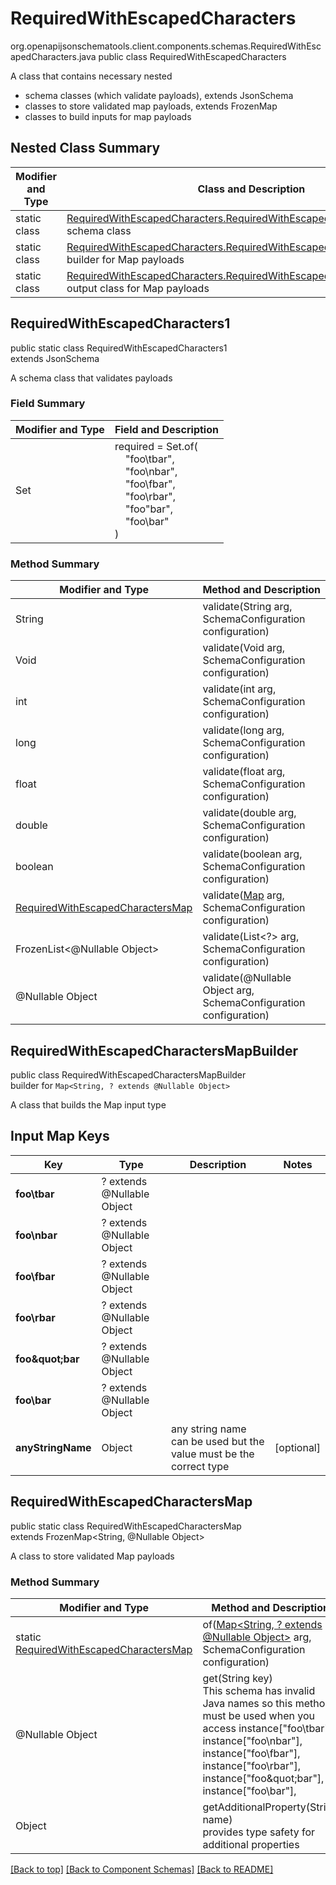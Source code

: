 # RequiredWithEscapedCharacters
org.openapijsonschematools.client.components.schemas.RequiredWithEscapedCharacters.java
public class RequiredWithEscapedCharacters

A class that contains necessary nested
- schema classes (which validate payloads), extends JsonSchema
- classes to store validated map payloads, extends FrozenMap
- classes to build inputs for map payloads

## Nested Class Summary
| Modifier and Type | Class and Description |
| ----------------- | ---------------------- |
| static class | [RequiredWithEscapedCharacters.RequiredWithEscapedCharacters1](#requiredwithescapedcharacters1)<br> schema class |
| static class | [RequiredWithEscapedCharacters.RequiredWithEscapedCharactersMapBuilder](#requiredwithescapedcharactersmapbuilder)<br> builder for Map payloads |
| static class | [RequiredWithEscapedCharacters.RequiredWithEscapedCharactersMap](#requiredwithescapedcharactersmap)<br> output class for Map payloads |

## RequiredWithEscapedCharacters1
public static class RequiredWithEscapedCharacters1<br>
extends JsonSchema

A schema class that validates payloads

### Field Summary
| Modifier and Type | Field and Description |
| ----------------- | ---------------------- |
| Set<String> | required = Set.of(<br>&nbsp;&nbsp;&nbsp;&nbsp;"foo\tbar",<br>&nbsp;&nbsp;&nbsp;&nbsp;"foo\nbar",<br>&nbsp;&nbsp;&nbsp;&nbsp;"foo\fbar",<br>&nbsp;&nbsp;&nbsp;&nbsp;"foo\rbar",<br>&nbsp;&nbsp;&nbsp;&nbsp;"foo\"bar",<br>&nbsp;&nbsp;&nbsp;&nbsp;"foo\\bar"<br>)<br> |

### Method Summary
| Modifier and Type | Method and Description |
| ----------------- | ---------------------- |
| String | validate(String arg, SchemaConfiguration configuration) |
| Void | validate(Void arg, SchemaConfiguration configuration) |
| int | validate(int arg, SchemaConfiguration configuration) |
| long | validate(long arg, SchemaConfiguration configuration) |
| float | validate(float arg, SchemaConfiguration configuration) |
| double | validate(double arg, SchemaConfiguration configuration) |
| boolean | validate(boolean arg, SchemaConfiguration configuration) |
| [RequiredWithEscapedCharactersMap](#requiredwithescapedcharactersmap) | validate([Map<?, ?>](#requiredwithescapedcharactersmapbuilder) arg, SchemaConfiguration configuration) |
| FrozenList<@Nullable Object> | validate(List<?> arg, SchemaConfiguration configuration) |
| @Nullable Object | validate(@Nullable Object arg, SchemaConfiguration configuration) |
## RequiredWithEscapedCharactersMapBuilder
public class RequiredWithEscapedCharactersMapBuilder<br>
builder for `Map<String, ? extends @Nullable Object>`

A class that builds the Map input type

## Input Map Keys
| Key | Type |  Description | Notes |
| --- | ---- | ------------ | ----- |
| **foo\tbar** | ? extends @Nullable Object |  | |
| **foo\nbar** | ? extends @Nullable Object |  | |
| **foo\fbar** | ? extends @Nullable Object |  | |
| **foo\rbar** | ? extends @Nullable Object |  | |
| **foo\&quot;bar** | ? extends @Nullable Object |  | |
| **foo\\bar** | ? extends @Nullable Object |  | |
| **anyStringName** | Object | any string name can be used but the value must be the correct type | [optional] |

## RequiredWithEscapedCharactersMap
public static class RequiredWithEscapedCharactersMap<br>
extends FrozenMap<String, @Nullable Object>

A class to store validated Map payloads

### Method Summary
| Modifier and Type | Method and Description |
| ----------------- | ---------------------- |
| static [RequiredWithEscapedCharactersMap](#requiredwithescapedcharactersmap) | of([Map<String, ? extends @Nullable Object>](#requiredwithescapedcharactersmapbuilder) arg, SchemaConfiguration configuration) |
| @Nullable Object | get(String key)<br>This schema has invalid Java names so this method must be used when you access instance["foo\tbar"], instance["foo\nbar"], instance["foo\fbar"], instance["foo\rbar"], instance["foo\&quot;bar"], instance["foo\\bar"],  |
| Object | getAdditionalProperty(String name)<br>provides type safety for additional properties |

[[Back to top]](#top) [[Back to Component Schemas]](../../../README.md#Component-Schemas) [[Back to README]](../../../README.md)
